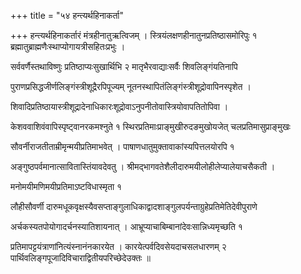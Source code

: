 +++
title = "५४ हन्त्यर्थहिनाकर्ता"

+++
हन्त्यर्थहिनाकर्तारं मंत्रहीनातुऋत्विजम् । स्त्रियंलक्षणहीनातुनप्रतिष्ठासमोरिपुः १ ब्रह्मातुब्राह्मणैःस्थाप्योगायत्रीसहितःप्रभुः ।

सर्ववर्णैस्तथाविष्णुः प्रतिष्ठाप्यःसुखार्थिभि २ मातृभैरवाद्याःसर्वैः शिवलिङ्गंयतिनापि

पुराणप्रसिद्धजीर्णलिङ्गंस्त्रीशूद्रैरपिपूज्यम् नूतनस्थापितंलिङ्गंस्त्रीशूद्रोवापिनस्पृशेत ।

शिवादिप्रतिष्ठायास्त्रीशूद्रादेनाधिकारःशूद्रोवाऽनुपनीतोवास्त्रियोवापतितोपिवा ।

केशववाशिवंवापिस्पृष्ट्वानरकमश्नुते १ स्थिरप्रतिमाःप्राङ्मुखीरुदङमुखोयजेत् चलप्रतिमासुप्राङ्‌मुखः

सौवर्नीराजतीताम्रीमृन्मयीप्रतिमाभवेत् । पाषाणधातुमुक्तावाकांस्यपित्तलयोरपि १

अङ्गुष्ठपर्वमानात्सावितास्तिंयावदेवतु । श्रीमद्भागवतेशैलीदारुमयीलोहीलेप्यालेयाचसैकती ।

मनोमयीमणिमयीप्रतिमाऽष्टविधास्मृता १

लौहीसौवर्णी दारुमधूकवृक्षस्यैवसप्ताङ्गुलाधिकाद्वादशाङ्गुलपर्यन्ताग्रुहेप्रतिमेतिदेवीपुराणे

अर्चकस्यतपोयोगादर्चनस्यातिशायनात् । आभ्रूप्याचाबिम्बानांदेवःसान्निध्यमृच्छति १

प्रतिमापट्टयंत्राणांनित्यंस्नानंनकारयेत । कारयेत्पर्वदिवसेयदाचसलधारणम् २ पार्थिवलिङ्गपूजादिविचाराद्वितीयपरिच्छेदेउक्तः ॥
